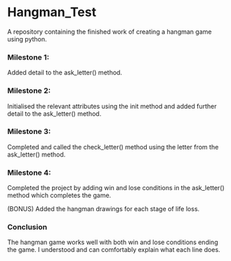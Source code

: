 # Hangman_Test

A repository containing the finished work of creating a hangman game using python.

### Milestone 1:
Added detail to the ask_letter() method.

### Milestone 2:
Initialised the relevant attributes using the init method and added further detail to the ask_letter() method.

### Milestone 3:
Completed and called the check_letter() method using the letter from the ask_letter() method.

### Milestone 4:
Completed the project by adding win and lose conditions in the ask_letter() method which completes the game.

(BONUS) Added the hangman drawings for each stage of life loss.

### Conclusion
The hangman game works well with both win and lose conditions ending the game. I understood and can comfortably explain what each line does.
